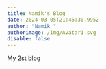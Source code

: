 ```yaml
---
title: Namik's Blog
date: 2024-03-05T21:46:30.995Z
author: "Namik "
authorimage: /img/Avatar1.svg
disable: false
---
```

M﻿y 2st blog